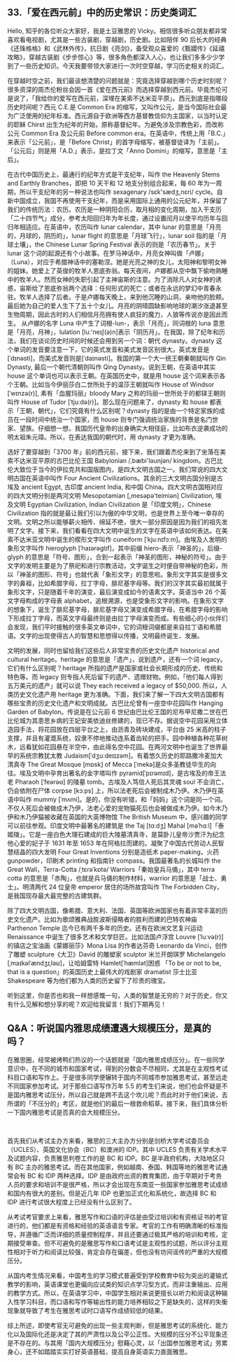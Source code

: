 ## 33.「爱在西元前」中的历史常识：历史类词汇
Hello, 知乎的各位听众大家好，我是土豆雅思的 Vicky。相信很多听众朋友都非常喜欢看电视剧，尤其是一些古装剧，穿越剧，历史剧。比如陪伴 90 后长大的经典《还珠格格》和《武林外传》，抗日剧《亮剑》，备受观众喜爱的《甄嬛传》《延禧攻略》，穿越古装剧《步步惊心》等，很多角色都深入人心，也让我们多多少少学到了一些历史知识。今天我要带领大家进行一次时空穿越，学习历史相关的词汇。


在穿越时空之前，我们最该想清楚的问题就是：究竟选择穿越到哪个历史时刻呢？很多资深的周杰伦粉丝会因一首《爱在西元前》而选择穿越到西元前。毕竟杰伦可是说了，「我给你的爱写在西元前，深埋在美索不达米亚平原」。西元到底是指哪段历史时间呢？西元 C.E.是 Common Era 的缩写，又叫作公元，是当今国际社会最为广泛使用的纪年标准。西元源自于欧洲等西方基督教信仰为主国家，以当时认定的耶稣 Chirst 出生为纪年的开始，原称基督纪年。为避免涉及宗教色彩，而改称公元 Common Era 及公元前 Before common era。在英语中，传统上用「B.C.」来表示「公元前」，是「Before Christ」的首字母缩写，被基督徒译为「主前」。「公元后」则是用「A.D.」表示，是拉丁文「Anno Domini」的缩写，意思是「主后」。


在古代中国历史上，最通行的纪年方式是干支纪年，叫作 the Heavenly Stems and Earthly Branches，即把 10 天干和 12 地支分别组合起来，每 60 年为一周期，所以干支纪年的另一种说法也叫作 sexagenary /sɛk'sædʒ,nɛri/ cycle。自新中国成立，我国不再使用干支纪年，而是采用国际上通用的公元纪年，并保留了我们的传统历法：农历。农历是一种阴阳合历，取月相的变化周期，加入干支历「二十四节气」成分，参考太阳回归年为年长度，通过设置闰月以使平均历年与回归年相适应。在英语中，农历叫作 lunar calendar，其中 lunar 的意思是「月亮的，月球的，阴历的」，lunar flight 的意思是「月球飞行」，lunar soil 指的是「月球土壤」，the Chinese Lunar Spring Festival 表示的则是「农历春节」。关于 lunar 这个词的起源还有个小故事。在罗马神话中，月亮女神叫做「卢娜」（Luna），对应于希腊神话中的塞勒涅。她是光亮之神的女儿，太阳神和黎明女神的姐妹。她爱上了英俊的牧羊人恩底弥翁。每天夜间，卢娜都从空中飘下偷吻熟睡中的牧羊人。然而女神的失职引起了主神宙斯的注意。为了消除凡人对女神的诱惑，宙斯给了恩底弥翁两个选择：任何形式的死亡；或者在永远的梦幻中青春永驻。牧羊人选择了后者。于是卢娜每天晚上，来到他沉睡的山洞，亲吻他的脸颊。最后她为自己的爱人生下了五十个女儿。月亮的阴晴圆缺影响地球的潮汐涨退甚至生物周期，因此古时的人们相信月亮拥有使人疯狂的魔力，人狼等传说亦是因此而生。 从卢娜的名字 Luna 中产生了词根-lun-，表示「月亮」，同词根的 luna 意思是「月亮，月神」，lulation [luː'neɪʃ(ə)n]表示「阴历月」。在我国，除了纪年和历法，我们在谈论历史时间的时候还会用到另一个词：朝代 dynasty。dynasty 这个单词的发音要注意一下，它的英式发音和美式发音区别很大。英式发音是[ˈdɪnəsti]，而美式发音则是[ˈdaɪnəsti]。我国的第一个大一统王朝秦朝就叫作 Qin Dynasty, 最后一个朝代清朝则叫作 Qing Dynasty。说到王朝，在英语中其实 house 这个单词也可以表示王朝。在英国历史中，就是用 house 这个词来表示各个王朝。比如当今伊丽莎白二世所处于的温莎王朝就叫作 House of Windsor [ˈwɪnzə(r)], 素有「血腥玛丽」bloody Mary 之称的玛丽一世所处于的都铎王朝则叫作 House of Tudor [ˈtjuːdə(r)]。那么现在问题来了，dynasty 和 house 都表示「王朝，朝代」，它们究竟有什么区别呢？dynasty 指的是由一个特定家族的成员在一段时间中统治一个国家，而 house 则专门强调统治家族的背景是名门世家、望族。仔细想一想，我国历代皇帝的出身确实大相径庭，比如布衣逆袭成功的明太祖朱元璋。所以，在表达我国的朝代时，用 dynasty 才更为准确。


选好了要穿越到「3700 年」前的西元前，接下来，我们跟着杰伦来到了坐落在美索不达米亚平原的古巴比伦王国 Babylonian /,bæbi'ləunjən/ kingdom。古巴比伦大致位于当今的伊拉克共和国版图内，是四大文明古国之一。我们常说的四大文明古国在英语中叫作 Four Ancient Civilizations。其余的三大文明古国分别是古埃及 ancient Egypt, 古印度 ancient India, 和中国 China。四大文明古国相对应的四大文明分别是两河文明 Mesopotamian [,mesəpə'teimiən] Civilization, 埃及文明 Egyptian Civilization, Indian Civilization 是「印度文明」，Chinese Civilization 指的就是最让我们引以为傲的中华文明，也是世界上至今唯一幸存的文明。文明之所以能够薪火相传、绵延不绝，很大一部分原因是因为我们的祖先发明了文字。接下来，我们看看在四大文明中诞生的文字在英语中该如何表达。在美索不达米亚文明中诞生的楔形文字叫作 cuneiform [ˈkjuːnɪfɔːm]。由埃及人发明的象形文字叫作 hieroglyph [ˈhaɪərəɡlɪf]，其中前缀 hiero-表示「神圣的」，后缀-glyph 的意思是「符号、图形」，合到一起表示「神圣的图形，神秘的符号」。由于文字的发明主要是为了祭祀和进行宗教活动，文字诞生之时便自带神秘的色彩，所以「神圣的图形、符号」也就代表「象形文字」的意思啦。象形文字其实是很多文字的鼻祖，比如希腊字母，拉丁字母，腓尼基字母等。我们的汉字其实最初就属于象形文字，只是随着千年的演变，最后演变成如今的语素文字。英语当中 26 个英文字母构成的字母表 alphabet，追根溯源，也是受象形文字的影响。在象形文字的想象下，诞生了腓尼基字母，腓尼基字母又演变成希腊字母，在希腊字母的影响下形成拉丁字母，而英文字母最终则是由拉丁字母演变而成。有些细心的小伙伴们会发现，我们平时接触的很多英文单词中，它的词根词缀都是来自拉丁语和希腊语。文字的出现使得古人的智慧和思想得以传播，文明最终诞生、发展。


文明的发展，同时也留给我们这些后人非常宝贵的历史文化遗产 historical and cultural heritage。heritage 的意思是「遗产」，说到遗产，还有一个词 legacy。它们有什么区别呢？heritage 所指的遗产是国家或社会长期形成的历史、传统和特色等。而 legacy 则专指人死后留下的遗产、遗赠财物。例如，「他们每人得到五万美元的遗产」就可以说 They each received a legacy of $50,000. 所以，人类历史文化遗产用 heritage 更为准确。下面，我们来了解一下四大文明古国都有哪些宝贵的历史文化遗产和文明成就。古巴比伦曾有一座空中花园叫作 Hanging Garden of Babylon。传说是在公元前 6 世纪由巴比伦王国的尼布甲尼撒二世在巴比伦城为其患思乡病的王妃安美依迪丝修建的，现已不存。据说空中花园采用立体造园手法，将花园放在四层平台之上，由沥青及砖块建成，平台由 25 米高的柱子支撑，并且有灌溉系统，奴隶不停地推动连系着齿轮的把手。园中种植各种花草树木，远看犹如花园悬在半空中，由此得名空中花园。在两河文明中也诞生了世界最早的系统宗教犹太教 Judaism[ˈdʒuːdeɪɪzəm]。有着悠久历史的耶路撒冷麦加大清真寺 The Great Mosque [mɒsk] of Mecca [ˈmekə]是众多圣教徒毕生的向往。埃及文明中孕育出著名的金字塔叫作 pyramid[ˈpɪrəmɪd]，是古埃及的帝王法老 Pharaoh [ˈfeərəʊ] 的陵墓 tomb。古埃及人笃信人死后其灵魂 soul 不会消亡，仍会依附在尸体 corpse [kɔːps] 上，所以法老死后会被制成木乃伊。木乃伊在英语中叫作 mummy [ˈmʌmi]。是的，你没有听错，和「妈妈」这个词是同一个词。不仅人死后会被做成木乃伊，法老心爱的宠物猫死后也会被做成木乃伊。如今木乃伊和木乃伊猫被收藏在英国的大英博物馆 The British Museum 中，感兴趣的同学可以前往参观。印度文明中最著名的建筑是 the Taj [tɑːdʒ] Mahal [məˈhɑːl]「泰姬陵」。它是一座白色大理石建成的巨大陵墓清真寺，是莫卧儿皇帝沙贾汗为纪念他心爱的妃子于 1631 年至 1653 年在阿格拉而建的。凝聚了中国古代劳动人民智慧结晶的四大发明 Four Great Inventions 分别是造纸术 paper-making，火药 gunpowder，印刷术 printing 和指南针 compass。我国最著名的长城叫作 the Great Wall，Terra-Cotta /ˌtɛrəˈkɒtə/ Warriors「秦始皇兵马俑」，其中 terra cotta 的意思是「赤陶」，也就是兵马俑的制作材料，warrior 的意思是「战士、勇士」。明清两代 24 位皇帝 emperor 居住的场所故宫叫作 The Forbidden City，是我国现存最大最完整的古建筑群。


除了四大文明古国，像希腊、意大利、法国、英国等欧洲国家也有着非常丰富的历史文化遗产。比如为歌颂雅典战胜波斯侵略者的胜利而建的巴特农神庙 Parthenon Temple 迄今已有两千多年的历史。还有在欧洲文艺复兴运动 Renaissance 中诞生了很多艺术和文学巨匠。比如法国卢浮宫 Louvre [ˈluːvə(r)]的镇店之宝油画《蒙娜丽莎》Mona Lisa 的作者达芬奇 Leonardo da Vinci，创作了雕塑 sculpture《大卫》David 的雕塑家 sculptor 米兰开朗琪罗 Michelangelo [ˌmaɪkəlˈændʒɪˌləʊ]，让哈姆雷特 Hamlet[ˈhæmlət]困惑 「To be or not to be, that is a question」的英国历史上最伟大的戏剧家 dramatist 莎士比亚 Shakespeare 等为他们都为人类的历史留下了珍贵的瑰宝。


听到这里，你是否也和我一样想感慨一句，人类的智慧是无穷的？对于历史，你又有什么见解和想分享的呢？欢迎给我留言！我们下期再见！


  




Q&A：听说国内雅思成绩遭遇大规模压分，是真的吗？
-------------------------


在雅思圈，经常被烤鸭们热议的一个话题就是「国内雅思成绩压分」。在一些同学意识中，在不同的城市和国家考试，得到的分数会不尽相同，尤其是在主观性考试科目口语和写作上。于是很多同学便辗转于国内不同城市参加雅思考试，甚至远走不同国家参加考试。对于那些口语写作万年 5.5 的考生们来说，他们也会怀疑是不是国内雅思考试压分，所以自己就是跨不去这个坎儿呢？而此时对于他们来说，去所谓的「不压分的」考区，就是他们的最后一根救命稻草。接下来，我们具体分析一下国内雅思考试是否真的会大规模压分。


 


首先我们从考试主办方来看，雅思的三大主办方分别是剑桥大学考试委员会（UCLES）、英国文化协会（BC）和澳洲的 IDP。其中 UCLES 负责有关学术水平及试题内容，负责雅思判卷工作的是 BC 和 IDP。BC 是半政府机构，大陆地区只有 BC 主办的雅思考试。而在其他国家，例如越南、泰国、韩国等地的雅思考试通常会有 BC 和 IDP 两种选择。IDP 是由政府出资的教育集团，由于早期对于考务人员的要求和培训不是很严格，所以才会出现在东南亚一些国家参加雅思考试成绩和国内有很大的差别。但是近几年 IDP 也更加正式化和系统化，故选择 BC 和 IDP 进行考试很大程度上已经没有什么区别了。


从考试考官要求上来看，雅思写作和口语的评估是由受过培训和有资格证书的考官进行的，他们都是有资格和经验的英语语言专家。考官的工作有明确清晰的标准指导，并遵循广泛而详细的质量控制程序，并且还要通过极其严格的培训和考核，定期接受审查。但不可避免的是雅思写作和口语考试是主观性的试题，所以评分主观性相对于听力和阅读比较强，肯定会存在偏差，但也没有坊间谣传的严重的大规模压分。


从国内考生情况来看，中国考生的学习模式普遍受到学校教育中较为突出的灌输式教学的影响，英语课堂也更偏向应试类的知识点学习型方式，而非注重输出、应用的教学方式。所以，在英语学习中，中国学生相对来说更擅长以听力和阅读这种输入性学习科目，而口语和写作等输出性的能力培养相较之下是缺失的，这样的失衡现象就导致了考生在雅思考试时口语写作成绩较低的结果。


综上所述，即使考官无可避免的出现一些主观判断，但是雅思考试的系统化、能力化以及国际化还是决定了其的严肃性以及公平公正性。大规模的压分不公平现象还是不存在的。与其用「国内大规模压分」慰藉心灵，以「出国参加雅思考试」劳累身心，还不如踏踏实实打好英语基础，提高自身英语实力直面雅思。

